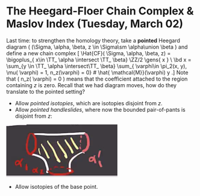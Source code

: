 # The Heegard-Floer Chain Complex & Maslov Index (Tuesday, March 02)


Last time: to strengthen the homology theory, take a **pointed** Heegard diagram \( (\Sigma, \alpha, \beta, z \in \Sigma\sm \alpha\union \beta \) and define a new chain complex
\[
\Hat{CF}( \Sigma, \alpha, \beta, z) = \bigoplus_{ x\in \TT_ \alpha \intersect \TT_ \beta} \ZZ/2 \gens{ x } \\
\bd x = \sum_{y \in \TT_ \alpha \intersect\TT_ \beta} \sum_{ \varphi\in \pi_2(x, y), \mu( \varphi) = 1, n_z(\varphi) = 0} \# \hat{ \mathcal{M}}(\varphi) y 
.\]
Note that \( n_z( \varphi) = 0 \) means that the coefficient attached to the region containing $z$ is zero.
Recall that we had diagram moves, how do they translate to the pointed setting?

- Allow *pointed isotopies*, which are isotopies disjoint from $z$.
- Allow *pointed handleslides*, where now the bounded pair-of-pants is disjoint from $z$:

![image_2021-03-02-11-18-40](figures/image_2021-03-02-11-18-40.png)

- Allow isotopies of the base point.



